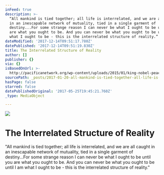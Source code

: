 ```yaml
---
inFeed: true
description: >-
  “All mankind is tied together; all life is interrelated, and we are all caught
  in an inescapable network of mutuality, tied in a single garment of
  destiny...For some strange reason I can never be what I ought to be until you
  are what you ought to be. And you can never be what you ought to be until I am
  what I ought to be - this is the interrelated structure of reality.”
dateModified: '2017-12-14T09:51:17.780Z'
datePublished: '2017-12-14T09:51:19.830Z'
title: The Interrelated Structure of Reality
author: []
publisher: {}
via: {}
isBasedOnUrl: >-
  http://pacificanetwork.org/wp-content/uploads/2015/01/king-nobel-peace-prize.jpg
sourcePath: _posts/2017-01-20-all-mankind-is-tied-together-all-life-is-interrelated-and.md
hasPage: false
starred: false
datePublishedOriginal: '2017-05-25T19:45:21.760Z'
_type: MediaObject

---
```

![](https://the-grid-user-content.s3-us-west-2.amazonaws.com/4fa0a19a-b01f-43bd-a02b-ffb596838187.jpg)

# The Interrelated Structure of Reality

"All mankind is tied together; all life is interrelated, and we are all caught in an inescapable network of mutuality, tied in a single garment of destiny...For some strange reason I can never be what I ought to be until you are what you ought to be. And you can never be what you ought to be until I am what I ought to be - this is the interrelated structure of reality."